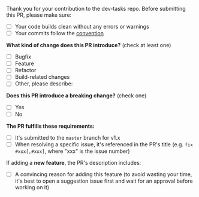 Thank you for your contribution to the dev-tasks repo. Before submitting this PR, please make sure:

- [ ] Your code builds clean without any errors or warnings
- [ ] Your commits follow the [convention](COMMIT_CONVENTION.md)

**What kind of change does this PR introduce?** (check at least one)

- [ ] Bugfix
- [ ] Feature
- [ ] Refactor
- [ ] Build-related changes
- [ ] Other, please describe:

**Does this PR introduce a breaking change?** (check one)

- [ ] Yes
- [ ] No

**The PR fulfills these requirements:**

- [ ] It's submitted to the `master` branch for v1.x
- [ ] When resolving a specific issue, it's referenced in the PR's title (e.g. `fix #xxx[,#xxx]`, where "xxx" is the
  issue number)

If adding a **new feature**, the PR's description includes:

- [ ] A convincing reason for adding this feature (to avoid wasting your time, it's best to open a suggestion issue
  first and wait for an approval before working on it)
